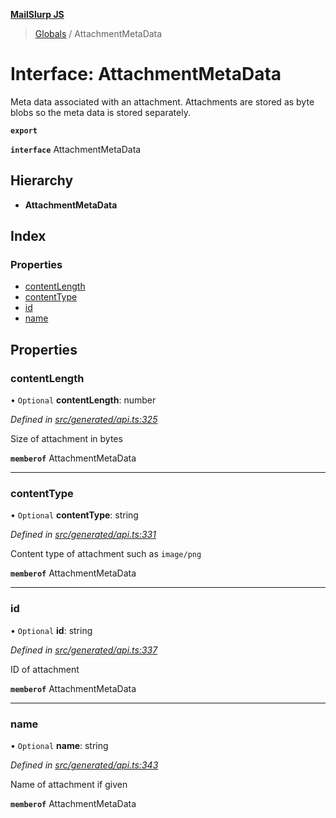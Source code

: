 **[MailSlurp JS](../README.md)**

> [Globals](../README.md) / AttachmentMetaData

# Interface: AttachmentMetaData

Meta data associated with an attachment. Attachments are stored as byte blobs so the meta data is stored separately.

**`export`** 

**`interface`** AttachmentMetaData

## Hierarchy

* **AttachmentMetaData**

## Index

### Properties

* [contentLength](attachmentmetadata.md#contentlength)
* [contentType](attachmentmetadata.md#contenttype)
* [id](attachmentmetadata.md#id)
* [name](attachmentmetadata.md#name)

## Properties

### contentLength

• `Optional` **contentLength**: number

*Defined in [src/generated/api.ts:325](https://github.com/mailslurp/mailslurp-client/blob/37bf78e/src/generated/api.ts#L325)*

Size of attachment in bytes

**`memberof`** AttachmentMetaData

___

### contentType

• `Optional` **contentType**: string

*Defined in [src/generated/api.ts:331](https://github.com/mailslurp/mailslurp-client/blob/37bf78e/src/generated/api.ts#L331)*

Content type of attachment such as `image/png`

**`memberof`** AttachmentMetaData

___

### id

• `Optional` **id**: string

*Defined in [src/generated/api.ts:337](https://github.com/mailslurp/mailslurp-client/blob/37bf78e/src/generated/api.ts#L337)*

ID of attachment

**`memberof`** AttachmentMetaData

___

### name

• `Optional` **name**: string

*Defined in [src/generated/api.ts:343](https://github.com/mailslurp/mailslurp-client/blob/37bf78e/src/generated/api.ts#L343)*

Name of attachment if given

**`memberof`** AttachmentMetaData
